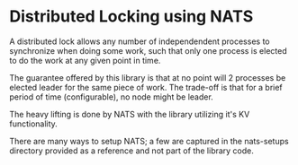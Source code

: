 # Distributed Locking using NATS

A distributed lock allows any number of independendent processes to synchronize when doing some work, such that only one process is elected to do the work at any given point in time.

The guarantee offered by this library is that at no point will 2 processes be elected leader for the same piece of work. The trade-off is that for a brief period of time (configurable), no node might be leader.

The heavy lifting is done by NATS with the library utilizing it's KV functionality.

There are many ways to setup NATS; a few are captured in the nats-setups directory provided as a reference and not part of the library code.